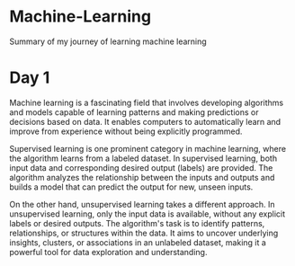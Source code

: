 # Machine-Learning
Summary of my journey of learning machine learning
# Day 1
Machine learning is a fascinating field that involves developing algorithms and models capable of learning patterns and making predictions or decisions based on data. It enables computers to automatically learn and improve from experience without being explicitly programmed.

Supervised learning is one prominent category in machine learning, where the algorithm learns from a labeled dataset. In supervised learning, both input data and corresponding desired output (labels) are provided. The algorithm analyzes the relationship between the inputs and outputs and builds a model that can predict the output for new, unseen inputs.

On the other hand, unsupervised learning takes a different approach. In unsupervised learning, only the input data is available, without any explicit labels or desired outputs. The algorithm's task is to identify patterns, relationships, or structures within the data. It aims to uncover underlying insights, clusters, or associations in an unlabeled dataset, making it a powerful tool for data exploration and understanding.
